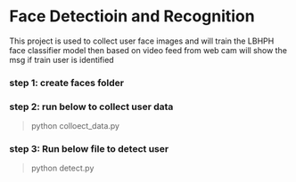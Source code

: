 # Face Detectioin and Recognition
This project is used to collect user face images 
and will train the LBHPH face classifier model
then based on video feed from web cam will show the 
msg if train user is identified 


### step 1: create faces folder
### step 2: run below to collect user data
> python colloect_data.py

### step 3: Run below file to detect user
> python detect.py

